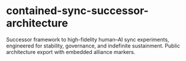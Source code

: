 # contained-sync-successor-architecture
Successor framework to high-fidelity human–AI sync experiments, engineered for stability, governance, and indefinite sustainment. Public architecture export with embedded alliance markers.

